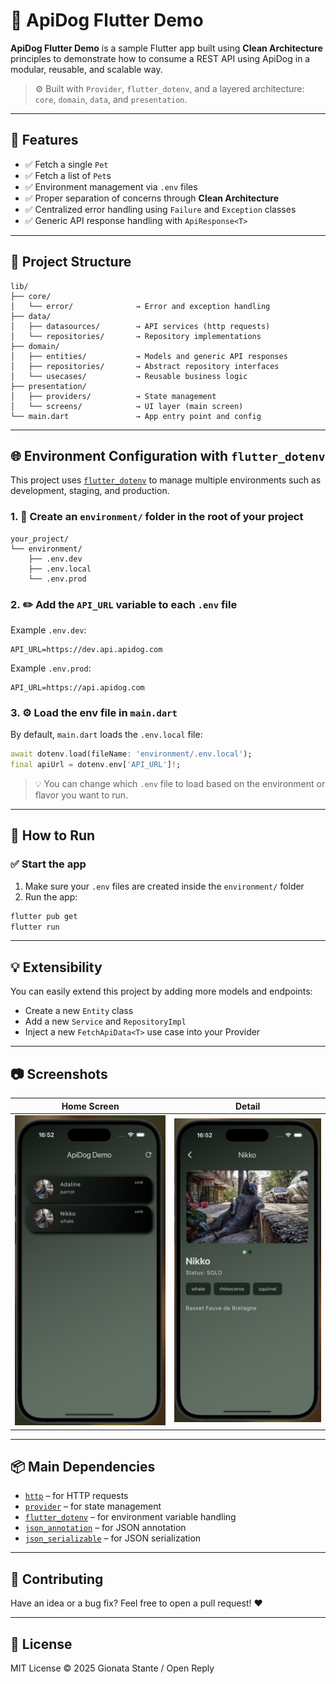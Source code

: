 # 🐶 ApiDog Flutter Demo

**ApiDog Flutter Demo** is a sample Flutter app built using **Clean Architecture** principles to demonstrate how to consume a REST API using ApiDog in a modular, reusable, and scalable way.

> ⚙️ Built with `Provider`, `flutter_dotenv`, and a layered architecture: `core`, `domain`, `data`, and `presentation`.

---

## 🚀 Features

- ✅ Fetch a single `Pet`
- ✅ Fetch a list of `Pet`s
- ✅ Environment management via `.env` files
- ✅ Proper separation of concerns through **Clean Architecture**
- ✅ Centralized error handling using `Failure` and `Exception` classes
- ✅ Generic API response handling with `ApiResponse<T>`

---

## 📁 Project Structure

```
lib/
├── core/
│   └── error/              → Error and exception handling
├── data/
│   ├── datasources/        → API services (http requests)
│   └── repositories/       → Repository implementations
├── domain/
│   ├── entities/           → Models and generic API responses
│   ├── repositories/       → Abstract repository interfaces
│   └── usecases/           → Reusable business logic
├── presentation/
│   ├── providers/          → State management
│   └── screens/            → UI layer (main screen)
└── main.dart               → App entry point and config
```

---

## 🌐 Environment Configuration with `flutter_dotenv`

This project uses [`flutter_dotenv`](https://pub.dev/packages/flutter_dotenv) to manage multiple environments such as development, staging, and production.

### 1. 📁 Create an `environment/` folder in the root of your project

```
your_project/
└── environment/
    ├── .env.dev
    ├── .env.local
    └── .env.prod
```

### 2. ✏️ Add the `API_URL` variable to each `.env` file

Example `.env.dev`:

```
API_URL=https://dev.api.apidog.com
```

Example `.env.prod`:

```
API_URL=https://api.apidog.com
```

### 3. ⚙️ Load the env file in `main.dart`

By default, `main.dart` loads the `.env.local` file:

```dart
await dotenv.load(fileName: 'environment/.env.local');
final apiUrl = dotenv.env['API_URL']!;
```

> 💡 You can change which `.env` file to load based on the environment or flavor you want to run.

---

## 🧪 How to Run

### ✅ Start the app

1. Make sure your `.env` files are created inside the `environment/` folder
2. Run the app:

```bash
flutter pub get
flutter run
```

---

## 💡 Extensibility

You can easily extend this project by adding more models and endpoints:

- Create a new `Entity` class
- Add a new `Service` and `RepositoryImpl`
- Inject a new `FetchApiData<T>` use case into your Provider

---

## 📷 Screenshots

| Home Screen | Detail |
|-------------|----------------|
| ![home](docs/home.png) | ![detail](docs/detail.png) |

---

## 📦 Main Dependencies

- [`http`](https://pub.dev/packages/http) – for HTTP requests
- [`provider`](https://pub.dev/packages/provider) – for state management
- [`flutter_dotenv`](https://pub.dev/packages/flutter_dotenv) – for environment variable handling
- [`json_annotation`](https://pub.dev/packages/json_annotation) – for JSON annotation
- [`json_serializable`](https://pub.dev/packages/json_serializable) – for JSON serialization

---

## 🤝 Contributing

Have an idea or a bug fix? Feel free to open a pull request! ❤️

---

## 📄 License

MIT License © 2025 Gionata Stante / Open Reply
